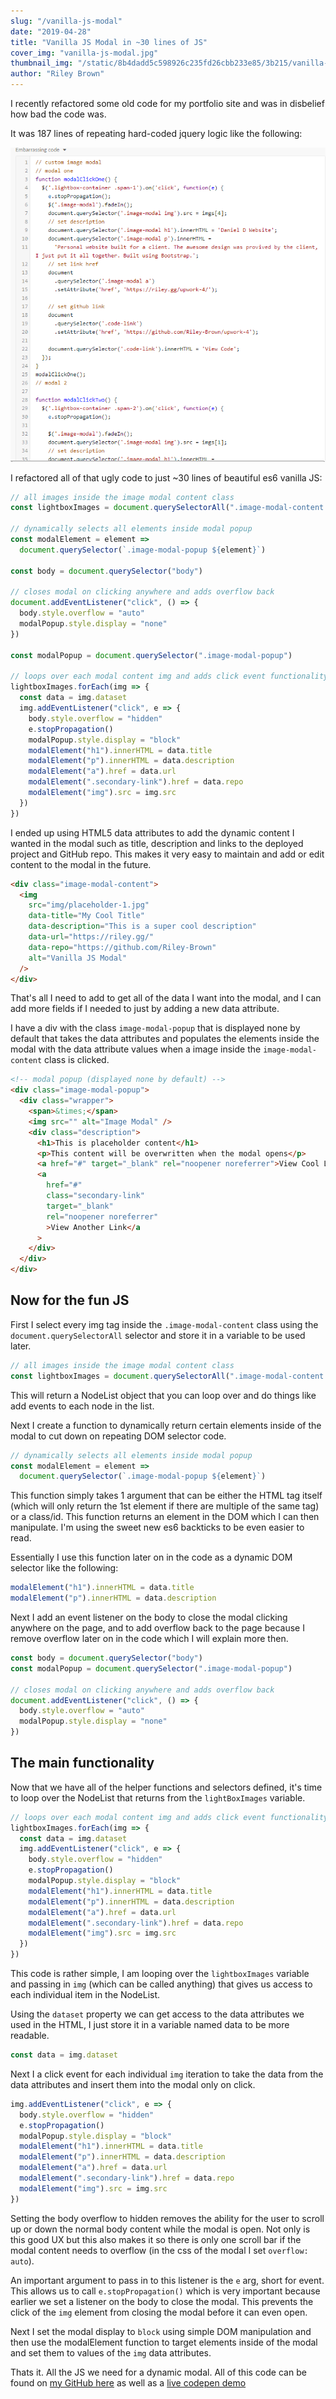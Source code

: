 ```yaml
---
slug: "/vanilla-js-modal"
date: "2019-04-28"
title: "Vanilla JS Modal in ~30 lines of JS"
cover_img: "vanilla-js-modal.jpg"
thumbnail_img: "/static/8b4dadd5c598926c235fd26cbb233e85/3b215/vanilla-js-modal.jpg"
author: "Riley Brown"
---
```


I recently refactored some old code for my portfolio site and was in disbelief how bad the code was.

It was 187 lines of repeating hard-coded jquery logic like the following:

![Bad code](bad-old-jquery-code.png)

I refactored all of that ugly code to just ~30 lines of beautiful es6 vanilla JS:

```js
// all images inside the image modal content class
const lightboxImages = document.querySelectorAll(".image-modal-content img")

// dynamically selects all elements inside modal popup
const modalElement = element =>
  document.querySelector(`.image-modal-popup ${element}`)

const body = document.querySelector("body")

// closes modal on clicking anywhere and adds overflow back
document.addEventListener("click", () => {
  body.style.overflow = "auto"
  modalPopup.style.display = "none"
})

const modalPopup = document.querySelector(".image-modal-popup")

// loops over each modal content img and adds click event functionality
lightboxImages.forEach(img => {
  const data = img.dataset
  img.addEventListener("click", e => {
    body.style.overflow = "hidden"
    e.stopPropagation()
    modalPopup.style.display = "block"
    modalElement("h1").innerHTML = data.title
    modalElement("p").innerHTML = data.description
    modalElement("a").href = data.url
    modalElement(".secondary-link").href = data.repo
    modalElement("img").src = img.src
  })
})
```

I ended up using HTML5 data attributes to add the dynamic content I wanted in the modal such as title, description and links to the deployed project and GitHub repo. This makes it very easy to maintain and add or edit content to the modal in the future.

```html
<div class="image-modal-content">
  <img
    src="img/placeholder-1.jpg"
    data-title="My Cool Title"
    data-description="This is a super cool description"
    data-url="https://riley.gg/"
    data-repo="https://github.com/Riley-Brown"
    alt="Vanilla JS Modal"
  />
</div>
```

That's all I need to add to get all of the data I want into the modal, and I can add more fields if I needed to just by adding a new data attribute.

I have a div with the class `image-modal-popup` that is displayed none by default that takes the data attributes and populates the elements inside the modal with the data attribute values when a image inside the `image-modal-content` class is clicked.

```html
<!-- modal popup (displayed none by default) -->
<div class="image-modal-popup">
  <div class="wrapper">
    <span>&times;</span>
    <img src="" alt="Image Modal" />
    <div class="description">
      <h1>This is placeholder content</h1>
      <p>This content will be overwritten when the modal opens</p>
      <a href="#" target="_blank" rel="noopener noreferrer">View Cool Link</a>
      <a
        href="#"
        class="secondary-link"
        target="_blank"
        rel="noopener noreferrer"
        >View Another Link</a
      >
    </div>
  </div>
</div>
```

<h2 class="blog-text-center">Now for the fun JS</h2>

First I select every img tag inside the `.image-modal-content` class using the `document.querySelectorAll` selector and store it in a variable to be used later.

```js
// all images inside the image modal content class
const lightboxImages = document.querySelectorAll(".image-modal-content img")
```

This will return a NodeList object that you can loop over and do things like add events to each node in the list.

Next I create a function to dynamically return certain elements inside of the modal to cut down on repeating DOM selector code.

```js
// dynamically selects all elements inside modal popup
const modalElement = element =>
  document.querySelector(`.image-modal-popup ${element}`)
```

This function simply takes 1 argument that can be either the HTML tag itself (which will only return the 1st element if there are multiple of the same tag) or a class/id. This function returns an element in the DOM which I can then manipulate. I'm using the sweet new es6 backticks to be even easier to read.

Essentially I use this function later on in the code as a dynamic DOM selector like the following:

```js
modalElement("h1").innerHTML = data.title
modalElement("p").innerHTML = data.description
```

Next I add an event listener on the body to close the modal clicking anywhere on the page, and to add overflow back to the page because I remove overflow later on in the code which I will explain more then.

```js
const body = document.querySelector("body")
const modalPopup = document.querySelector(".image-modal-popup")

// closes modal on clicking anywhere and adds overflow back
document.addEventListener("click", () => {
  body.style.overflow = "auto"
  modalPopup.style.display = "none"
})
```

<h2 class="blog-text-center">The main functionality</h2>

Now that we have all of the helper functions and selectors defined, it's time to loop over the NodeList that returns from the `lightBoxImages` variable.

```js
// loops over each modal content img and adds click event functionality
lightboxImages.forEach(img => {
  const data = img.dataset
  img.addEventListener("click", e => {
    body.style.overflow = "hidden"
    e.stopPropagation()
    modalPopup.style.display = "block"
    modalElement("h1").innerHTML = data.title
    modalElement("p").innerHTML = data.description
    modalElement("a").href = data.url
    modalElement(".secondary-link").href = data.repo
    modalElement("img").src = img.src
  })
})
```

This code is rather simple, I am looping over the `lightboxImages` variable and passing in `img` (which can be called anything) that gives us access to each individual item in the NodeList.

Using the `dataset` property we can get access to the data attributes we used in the HTML, I just store it in a variable named data to be more readable.

```js
const data = img.dataset
```

Next I a click event for each individual `img` iteration to take the data from the data attributes and insert them into the modal only on click.

```js
img.addEventListener("click", e => {
  body.style.overflow = "hidden"
  e.stopPropagation()
  modalPopup.style.display = "block"
  modalElement("h1").innerHTML = data.title
  modalElement("p").innerHTML = data.description
  modalElement("a").href = data.url
  modalElement(".secondary-link").href = data.repo
  modalElement("img").src = img.src
})
```

Setting the body overflow to hidden removes the ability for the user to scroll up or down the normal body content while the modal is open. Not only is this good UX but this also makes it so there is only one scroll bar if the modal content needs to overflow (in the css of the modal I set `overflow: auto`).

An important argument to pass in to this listener is the `e` arg, short for event. This allows us to call `e.stopPropagation()` which is very important because earlier we set a listener on the body to close the modal. This prevents the click of the `img` element from closing the modal before it can even open.

Next I set the modal display to `block` using simple DOM manipulation and then use the modalElement function to target elements inside of the modal and set them to values of the `img` data attributes.

Thats it. All the JS we need for a dynamic modal. All of this code can be found on <a href="https://github.com/Riley-Brown/vanilla-js-modal" target="_blank">my GitHub here</a> as well as a <a href="https://codepen.io/RileyB/pen/XQyaXy" target="_blank">live codepen demo </a>

<!-- ![Image modal](readme.gif) -->

